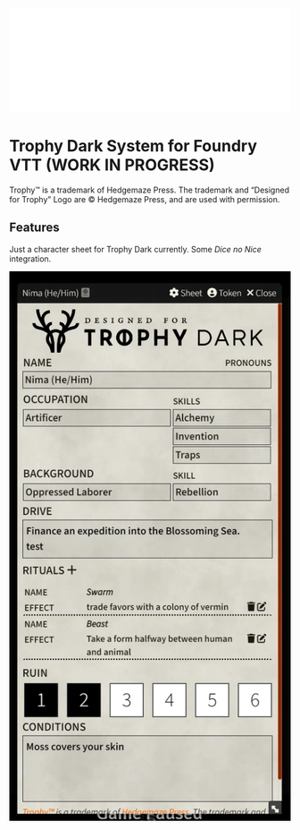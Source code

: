 ![logo](assets/Designed-for-Trophy-Dark-White1.webp)
# Trophy Dark System for Foundry VTT (WORK IN PROGRESS)

Trophy™ is a trademark of Hedgemaze Press. The trademark and “Designed for Trophy” Logo are © Hedgemaze Press, and are used with permission.

## Features

Just a character sheet for Trophy Dark currently. Some *Dice no Nice* integration.

![alt text](assets/doc-img/trophy-dark-character-sheet.webp)